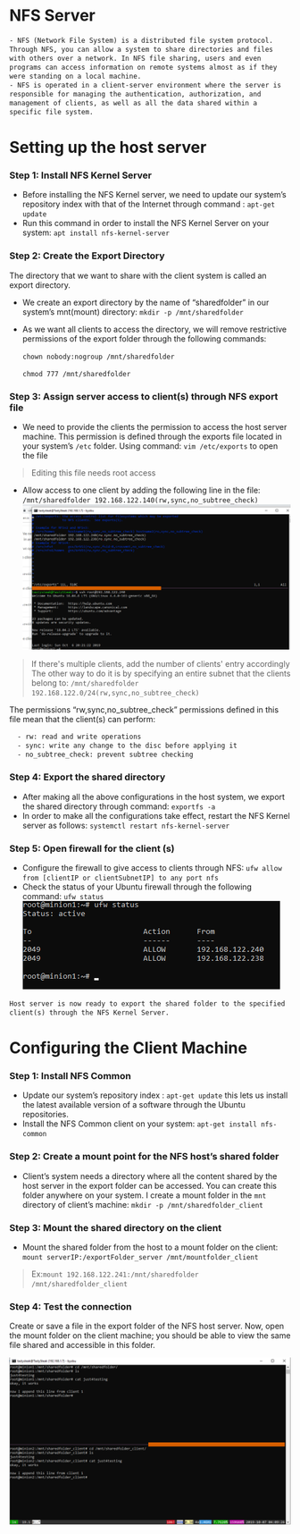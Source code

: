 # NFS Server
  
    - NFS (Network File System) is a distributed file system protocol. Through NFS, you can allow a system to share directories and files with others over a network. In NFS file sharing, users and even programs can access information on remote systems almost as if they were standing on a local machine.
    - NFS is operated in a client-server environment where the server is responsible for managing the authentication, authorization, and management of clients, as well as all the data shared within a specific file system. 
    
# Setting up the host server
    
### Step 1: Install NFS Kernel Server
    
   - Before installing the NFS Kernel server, we need to update our system’s repository index with that of the Internet through command : `apt-get update`
   - Run this command in order to install the NFS Kernel Server on your system: `apt install nfs-kernel-server`
      
### Step 2: Create the Export Directory
    
   The directory that we want to share with the client system is called an export directory.
   - We create an export directory by the name of “sharedfolder” in our system’s mnt(mount) directory: `mkdir -p /mnt/sharedfolder`
   - As we want all clients to access the directory, we will remove restrictive permissions of the export folder through the following commands: 
          
       `chown nobody:nogroup /mnt/sharedfolder`
       
       `chmod 777 /mnt/sharedfolder`
### Step 3: Assign server access to client(s) through NFS export file
   - We need to provide the clients the permission to access the host server machine. This permission is defined through the exports file located in your system’s `/etc` folder.
   Using command: `vim /etc/exports` to open the file 
    
   > Editing this file needs root access
   - Allow access to one client by adding the following line in the file: `/mnt/sharedfolder 192.168.122.140(rw,sync,no_subtree_check)`
   ![](https://github.com/bizflycloud/internship-0719/blob/master/TD_Git/PIC/33.png)
   > If there's multiple clients, add the number of clients' entry accordingly
   > The other way to do it is by specifying an entire subnet that the clients belong to: `/mnt/sharedfolder 192.168.122.0/24(rw,sync,no_subtree_check)`
   
   The permissions “rw,sync,no_subtree_check” permissions defined in this file mean that the client(s) can perform:

      - rw: read and write operations
      - sync: write any change to the disc before applying it
      - no_subtree_check: prevent subtree checking
      
### Step 4: Export the shared directory
   - After making all the above configurations in the host system, we export the shared directory through command: `exportfs -a`
   - In order to make all the configurations take effect, restart the NFS Kernel server as follows: `systemctl restart nfs-kernel-server`
   
### Step 5: Open firewall for the client (s)
   - Configure the firewall to give access to clients through NFS: `ufw allow from [clientIP or clientSubnetIP] to any port nfs`
   - Check the status of your Ubuntu firewall through the following command: `ufw status`
   ![](https://github.com/bizflycloud/internship-0719/blob/master/TD_Git/PIC/34.png)
   
    Host server is now ready to export the shared folder to the specified client(s) through the NFS Kernel Server.

# Configuring the Client Machine

### Step 1: Install NFS Common
   - Update our system’s repository index : `apt-get update` this lets us install the latest available version of a software through the Ubuntu repositories.
   - Install the NFS Common client on your system: `apt-get install nfs-common`
   
### Step 2: Create a mount point for the NFS host’s shared folder
   - Client’s system needs a directory where all the content shared by the host server in the export folder can be accessed. You can create this folder anywhere on your system. I create a mount folder in the `mnt` directory of client’s machine: `mkdir -p /mnt/sharedfolder_client`
   
### Step 3: Mount the shared directory on the client
   - Mount the shared folder from the host to a mount folder on the client: `mount serverIP:/exportFolder_server /mnt/mountfolder_client`
   
   > Ex:`mount 192.168.122.241:/mnt/sharedfolder /mnt/sharedfolder_client`
   
### Step 4: Test the connection

   Create or save a file in the export folder of the NFS host server. Now, open the mount folder on the client machine; you should be able to view the same file shared and accessible in this folder.
   
   ![](https://github.com/bizflycloud/internship-0719/blob/master/TD_Git/PIC/35.png)
